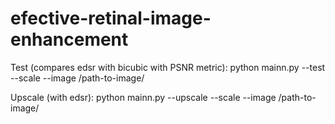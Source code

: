 # efective-retinal-image-enhancement

Test (compares edsr with bicubic with PSNR metric):   python mainn.py --test --scale <scale> --image /path-to-image/

Upscale (with edsr):   python mainn.py --upscale --scale <scale> --image /path-to-image/
